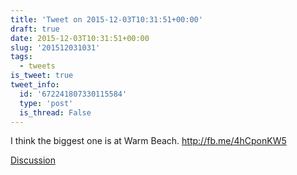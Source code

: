 ```yaml
---
title: 'Tweet on 2015-12-03T10:31:51+00:00'
draft: true
date: 2015-12-03T10:31:51+00:00
slug: '201512031031'
tags:
  - tweets
is_tweet: true
tweet_info:
  id: '672241807330115584'
  type: 'post'
  is_thread: False
---
```




I think the biggest one is at Warm Beach. <http://fb.me/4hCponKW5>

[Discussion](https://x.com/sytelus/status/672241807330115584)
